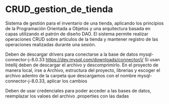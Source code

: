 # CRUD_gestion_de_tienda
Sistema de gestión para el inventario de una tienda, aplicando los principios de la Programación Orientada a Objetos y una arquitectura basada en capas utilizando el patrón de diseño DAO. 
El sistema permite realizar operaciones CRUD sobre artículos de la tienda y mantener registro de las operaciones realizadas durante una sesión.

Deben de descargar drivers para conectarse a la base de datos
mysql-connector-j-8.0.33
https://dev.mysql.com/downloads/connector/j/
Si usan Intellij deben de descargar el archivo y descomprimirlo. En el proyecto de manera local, irse a Archivo, estructura del proyecto, librerias y escoger el archivo adentro de la carpeta que descargamos con el nombre mysql-connector-j-8.0.33, aplicar los cambios

Deben de usar credenciales para poder acceder a las bases de datos, reemplazar los valoes del archivo .properties con las dadas
